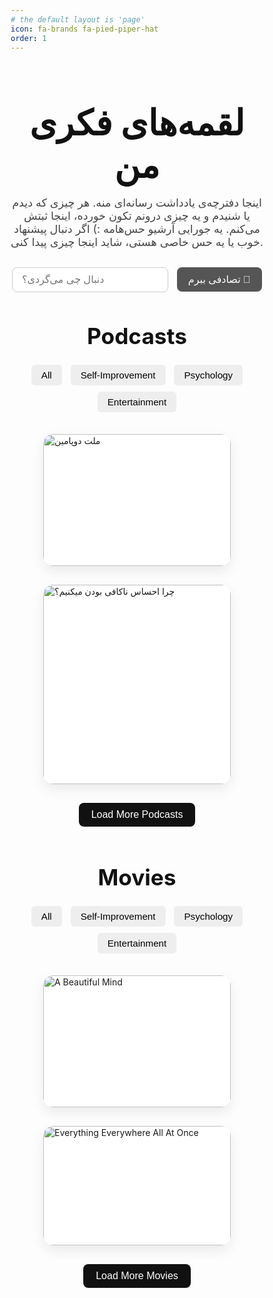 ```yaml
---
# the default layout is 'page'
icon: fa-brands fa-pied-piper-hat
order: 1
---
```

<html lang="en">
<head>
  <meta charset="UTF-8" />
  <meta name="viewport" content="width=device-width, initial-scale=1.0" />
  <title>My Mind Snacks</title>
  <link href="https://fonts.googleapis.com/css2?family=Montserrat:wght@400;700&family=Roboto:wght@300;400&display=swap" rel="stylesheet">
  <style>
    * {
      margin: 0;
      padding: 0;
      box-sizing: border-box;
    }

    body {
      font-family: 'Roboto', sans-serif;
      background: none;
      color: #333;
      line-height: 1.6;
      padding: 40px 20px;
    }

    header {
      text-align: center;
      margin-bottom: 30px;
    }

    header h1 {
      font-family: 'Montserrat', sans-serif;
      font-size: 3.5rem;
      margin-bottom: 15px;
      color: #111;
    }

    header p.description {
      font-size: 1.1rem;
      color: #444;
      max-width: 700px;
      margin: 0 auto 30px;
    }

    .search-bar {
      text-align: center;
      margin-bottom: 40px;
    }

    .search-bar input {
      padding: 10px 15px;
      font-size: 1rem;
      border-radius: 8px;
      border: 1px solid #ccc;
      width: 250px;
      max-width: 90%;
    }

    .search-bar button {
      margin-left: 10px;
      padding: 10px 18px;
      font-size: 1rem;
      border-radius: 8px;
      background-color: #555;
      color: white;
      border: none;
      cursor: pointer;
    }

    section {
      margin-bottom: 60px;
    }

    section h2 {
      font-family: 'Montserrat', sans-serif;
      margin-bottom: 20px;
      font-size: 2.2rem;
      text-align: center;
      color: #111;
      position: relative;
    }

    section h2::after {
      content: "";
      display: block;
      width: 60px;
      height: 4px;
      background: #111;
      margin: 10px auto 0;
      border-radius: 2px;
    }

    .filter-buttons {
      text-align: center;
      margin-bottom: 30px;
    }

    .filter-buttons button {
      margin: 5px;
      padding: 8px 16px;
      font-family: 'Montserrat', sans-serif;
      font-size: 0.95rem;
      background: #eee;
      border: none;
      border-radius: 6px;
      cursor: pointer;
      transition: background-color 0.3s;
    }

    .filter-buttons button:hover {
      background-color: #ccc;
    }

    .cards-container {
      display: flex;
      flex-wrap: wrap;
      justify-content: center;
      gap: 30px;
    }

    .card {
      background: #fff;
      border-radius: 16px;
      box-shadow: 0 8px 20px rgba(0, 0, 0, 0.08);
      overflow: hidden;
      max-width: 300px;
      transition: transform 0.3s ease, box-shadow 0.3s ease;
      display: none;
    }

    .card.visible {
      display: block;
    }

    .card:hover {
      transform: translateY(-8px);
      box-shadow: 0 12px 24px rgba(0, 0, 0, 0.15);
    }

    .card img {
      width: 100%;
      height: auto;
      display: block;
    }

    .card-content {
      padding: 20px 18px;
    }

    .card-content h3 {
      margin-bottom: 12px;
      font-family: 'Montserrat', sans-serif;
      font-size: 1.4rem;
      color: #222;
    }

    .card-content p {
      font-size: 1rem;
      color: #555;
    }

    .emotion-tag {
      font-size: 0.9rem;
      color: #777;
      margin-top: 10px;
    }

    .load-more {
      display: block;
      margin: 30px auto 0;
      padding: 10px 20px;
      font-size: 1rem;
      font-family: 'Montserrat', sans-serif;
      background-color: #111;
      color: white;
      border: none;
      border-radius: 8px;
      cursor: pointer;
      transition: background-color 0.3s;
    }

    .load-more:hover {
      background-color: #333;
    }

    @media (max-width: 768px) {
      .cards-container {
        flex-direction: column;
        align-items: center;
      }
    }
  </style>
</head>
<body>
  <header>
    <h1>لقمه‌های فکری من</h1>
    <p class="description">
      اینجا دفترچه‌ی یادداشت رسانه‌ای منه. هر چیزی که دیدم یا شنیدم و یه چیزی درونم تکون خورده، اینجا ثبتش می‌کنم. یه جورایی آرشیو حس‌هامه :) اگر دنبال پیشنهاد خوب یا یه حس خاصی هستی، شاید اینجا چیزی پیدا کنی.
    </p>
  </header>

  <div class="search-bar">
    <input id="searchBox" type="text" placeholder="دنبال چی می‌گردی؟" onkeyup="searchCards()" />
    <button onclick="pickRandomCard()">تصادفی ببرم 🎲</button>
  </div>

  <section id="podcasts">
    <h2>Podcasts</h2>
    <div class="filter-buttons">
      <button onclick="filterCards('podcast-cards', 'all')">All</button>
      <button onclick="filterCards('podcast-cards', 'self')">Self-Improvement</button>
      <button onclick="filterCards('podcast-cards', 'psych')">Psychology</button>
      <button onclick="filterCards('podcast-cards', 'ent')">Entertainment</button>
    </div>
    <div class="cards-container" id="podcast-cards">
      <div class="card visible" data-category="self">
        <a href="https://bpluspodcast.com/podcast/seventh-season/%d9%85%d9%84%d8%aa-%d8%af%d9%88%d9%be%d8%a7%d9%85%db%8c%d9%86-%d9%be%db%8c%d8%af%d8%a7%da%a9%d8%b1%d8%af%d9%86-%d8%aa%d8%b9%d8%a7%d8%af%d9%84-%d8%af%d8%b1-%d8%b9%d8%b5%d8%b1-%d9%84%d8%b0%d8%aa/" target="_blank">
          <img src="https://bpluspodcast.com/wp-content/uploads/2025/03/E104-Main.png" alt="ملت دوپامین">
        </a>
        <div class="card-content">
          <h3><a href="https://bpluspodcast.com/podcast/seventh-season/%d9%85%d9%84%d8%aa-%d8%af%d9%88%d9%be%d8%a7%d9%85%db%8c%d9%86-%d9%be%db%8c%d8%af%d8%a7%da%a9%d8%b1%d8%af%d9%86-%d8%aa%d8%b9%d8%a7%d8%af%d9%84-%d8%af%d8%b1-%d8%b9%d8%b5%d8%b1-%d9%84%d8%b0%d8%aa/" target="_blank">ملت دوپامین</a></h3>
          <p>یکی از بهترین اپیزود هایی که وقتی گوش کردم دیدم چقدر منم ! مخصوصا قسمت الاکلنگ</p>
        </div>
      </div>
      <div class="card visible" data-category="self">
        <a href="https://castbox.fm/episode/id5278661-id574121324?country=gb" target="_blank">
          <img src="https://locomo.tips/podcast/ep8.jpg" alt="چرا احساس ناکافی بودن میکنیم؟">
        </a>
        <div class="card-content">
          <h3><a href="https://castbox.fm/episode/id5278661-id574121324?country=gb" target="_blank">چرا احساس ناکافی بودن میکنیم؟</a></h3>
          <p>این اپیزود شاهکاره چرا که دست گذاشته روی بزرکترین مسئله و بنیادی ترین مشکل بیشتر آدم ها مخصوصا برای ما که از فرهنگی میایم که این حس ناکافی بودن رو بشدت ساخته و پرداخته و خیلی چیزهامون بر پایه اشتباه ایجاد این حس درگیران ایجاد شده.</p>
        </div>
      </div>
    </div>
    <button class="load-more" onclick="loadMore('podcast-cards')">Load More Podcasts</button>
  </section>

  <section id="movies">
    <h2>Movies</h2>
    <div class="filter-buttons">
      <button onclick="filterCards('movie-cards', 'all')">All</button>
      <button onclick="filterCards('movie-cards', 'self')">Self-Improvement</button>
      <button onclick="filterCards('movie-cards', 'psych')">Psychology</button>
      <button onclick="filterCards('movie-cards', 'ent')">Entertainment</button>
    </div>
    <div class="cards-container" id="movie-cards">
      <div class="card visible" data-category="psych">
        <img src="https://encrypted-tbn3.gstatic.com/images?q=tbn:ANd9GcRXRbfRmmJ2oDyxNvHmg6_H_2NPPjABRFGjTaPICCdTlDj_WagxFqAXB52NFAcYV4lq8STXnw" alt="A Beautiful Mind">
        <div class="card-content">
          <h3>Enemy</h3>
          <p>هیچی نمیگم فقط برید و این فیلم رو ببینید ،‌به هیچعنوان  هم راجبش نخونید قبل دیدن</p>
        </div>
      </div>
      <div class="card visible" data-category="ent">
        <img src="https://lumiere-a.akamaihd.net/v1/images/p_walle_19753_69f7ff00.jpeg" alt="Everything Everywhere All At Once">
        <div class="card-content">
          <h3>WALL-E</h3>
          <p>مگر میشود وال ای رو ندید!! حتما حتما دستمال هم کنارتون باشه </p>
        </div>
      </div>
      <div class="card" data-category="self">
        <img src="https://encrypted-tbn0.gstatic.com/images?q=tbn:ANd9GcSW5mDPXOgS6E_2LJECbHxPT1x6s9Dv__YWcdkPw4Qr7lJ3QK3D7TXko5fj_D9ng1ka1prv" alt="The Pursuit of Happyness">
        <div class="card-content">
          <h3>The Pursuit of Happyness</h3>
          <p>Based on a true story, this film follows one man’s determination to create a better future for himself and his son.</p>
        </div>
      </div>
    </div>
    <button class="load-more" onclick="loadMore('movie-cards')">Load More Movies</button>
  </section>

  <script>
    function loadMore(sectionId) {
      const section = document.getElementById(sectionId);
      const hiddenCards = section.querySelectorAll('.card:not(.visible)');
      for (let i = 0; i < 6 && i < hiddenCards.length; i++) {
        hiddenCards[i].classList.add('visible');
      }
      if (section.querySelectorAll('.card:not(.visible)').length === 0) {
        section.nextElementSibling.style.display = 'none';
      }
    }

    function filterCards(containerId, category) {
      const container = document.getElementById(containerId);
      const cards = container.querySelectorAll('.card');
      cards.forEach(card => {
        const match = category === 'all' || card.dataset.category === category;
        card.style.display = match && card.classList.contains('visible') ? 'block' : 'none';
      });
    }

    document.addEventListener('DOMContentLoaded', () => {
      loadMore('podcast-cards');
      loadMore('movie-cards');
    });
  </script>

  <script>
    function loadMore(sectionId) {
      const section = document.getElementById(sectionId);
      const hiddenCards = section.querySelectorAll('.card:not(.visible)');
      for (let i = 0; i < 6 && i < hiddenCards.length; i++) {
        hiddenCards[i].classList.add('visible');
      }
      if (section.querySelectorAll('.card:not(.visible)').length === 0) {
        section.nextElementSibling.style.display = 'none';
      }
    }

    function filterCards(containerId, category) {
      const container = document.getElementById(containerId);
      const cards = container.querySelectorAll('.card');
      cards.forEach(card => {
        const match = category === 'all' || card.dataset.category === category;
        card.style.display = match && card.classList.contains('visible') ? 'block' : 'none';
      });
    }

    function searchCards() {
      const input = document.getElementById('searchBox').value.toLowerCase();
      const cards = document.querySelectorAll('.card');
      cards.forEach(card => {
        const text = card.textContent.toLowerCase();
        card.style.display = text.includes(input) && card.classList.contains('visible') ? 'block' : 'none';
      });
    }

    function pickRandomCard() {
      const visibleCards = Array.from(document.querySelectorAll('.card.visible')).filter(c => c.style.display !== 'none');
      if (visibleCards.length === 0) return;
      const randomCard = visibleCards[Math.floor(Math.random() * visibleCards.length)];
      window.scrollTo({
        top: randomCard.offsetTop - 100,
        behavior: 'smooth'
      });
      randomCard.style.boxShadow = '0 0 0 4px #ffbf00';
      setTimeout(() => {
        randomCard.style.boxShadow = '';
      }, 2000);
    }

    document.addEventListener('DOMContentLoaded', () => {
      loadMore('podcast-cards');
      loadMore('movie-cards');
    });
  </script>


</body>
</html>
